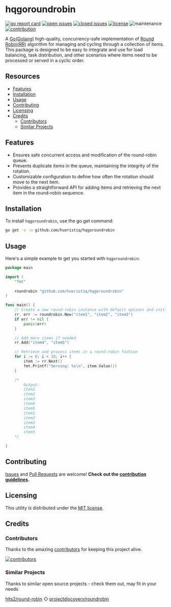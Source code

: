 # hqgoroundrobin

[![go report card](https://goreportcard.com/badge/github.com/hueristiq/hqgoroundrobin)](https://goreportcard.com/report/github.com/hueristiq/hqgoroundrobin) [![open issues](https://img.shields.io/github/issues-raw/hueristiq/hqgoroundrobin.svg?style=flat&color=1E90FF)](https://github.com/hueristiq/hqgoroundrobin/issues?q=is:issue+is:open) [![closed issues](https://img.shields.io/github/issues-closed-raw/hueristiq/hqgoroundrobin.svg?style=flat&color=1E90FF)](https://github.com/hueristiq/hqgoroundrobin/issues?q=is:issue+is:closed) [![license](https://img.shields.io/badge/license-MIT-gray.svg?color=1E90FF)](https://github.com/hueristiq/hqgoroundrobin/blob/master/LICENSE) ![maintenance](https://img.shields.io/badge/maintained%3F-yes-1E90FF.svg) [![contribution](https://img.shields.io/badge/contributions-welcome-1E90FF.svg)](https://github.com/hueristiq/hqgoroundrobin/blob/master/CONTRIBUTING.md)

A [Go(Golang)](http://golang.org/) high-quality, concurrency-safe implementation of [Round Robin(RR)](https://en.wikipedia.org/wiki/Round-robin_scheduling) algorithm for managing and cycling through a collection of items. This package is designed to be easy to integrate and use for load balancing, task distribution, and other scenarios where items need to be processed or served in a cyclic order.

## Resources

* [Features](#features)
* [Installation](#installation)
* [Usage](#usage)
* [Contributing](#contributing)
* [Licensing](#licensing)
* [Credits](#credits)
    * [Contributors](#contributors)
    * [Similar Projects](#similar-projects)

## Features

* Ensures safe concurrent access and modification of the round-robin queue.
* Prevents duplicate items in the queue, maintaining the integrity of the rotation.
* Customizable configuration to define how often the rotation should move to the next item.
* Provides a straightforward API for adding items and retrieving the next item in the round-robin sequence.

## Installation

To install `hqgoroundrobin`, use the go get command:

```bash
go get -v -u github.com/hueristiq/hqgoroundrobin
```

## Usage

Here's a simple example to get you started with `hqgoroundrobin`:

```go
package main

import (
	"fmt"
	
	roundrobin "github.com/hueristiq/hqgoroundrobin"
)

func main() {
	// Create a new round-robin instance with default options and initial items.
	rr, err := roundrobin.New("item1", "item2", "item3")
	if err != nil {
		panic(err)
	}

	// Add more items if needed
	rr.Add("item4", "item5")

	// Retrieve and process items in a round-robin fashion
	for i := 0; i < 10; i++ {
		item := rr.Next()
		fmt.Printf("Serving: %s\n", item.Value())
	}

	/*
		Output:
		item1
		item2
		item3
		item4
		item5
		item1
		item2
		item3
		item4
		item5
	*/

}
```

## Contributing

[Issues](https://github.com/hueristiq/hqgoroundrobin/issues) and [Pull Requests](https://github.com/hueristiq/hqgoroundrobin/pulls) are welcome! **Check out the [contribution guidelines](https://github.com/hueristiq/hqgoroundrobin/blob/master/CONTRIBUTING.md).**

## Licensing

This utility is distributed under the [MIT license](https://github.com/hueristiq/hqgoroundrobin/blob/master/LICENSE).

## Credits

### Contributors

Thanks to the amazing [contributors](https://github.com/hueristiq/hqgoroundrobin/graphs/contributors) for keeping this project alive.

[![contributors](https://contrib.rocks/image?repo=hueristiq/hqgoroundrobin&max=500)](https://github.com/hueristiq/hqgoroundrobin/graphs/contributors)

### Similar Projects

Thanks to similar open source projects - check them out, may fit in your needs

[hlts2/round-robin](https://github.com/hlts2/round-robin) ◇ [projectdiscovery/roundrobin](https://github.com/projectdiscovery/roundrobin)